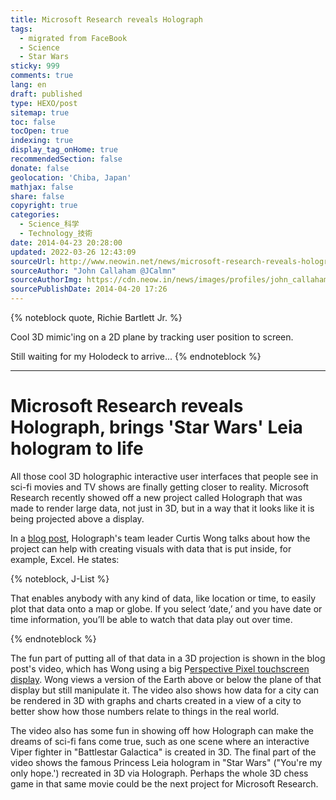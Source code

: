 ```yaml
---
title: Microsoft Research reveals Holograph
tags:
  - migrated from FaceBook
  - Science
  - Star Wars
sticky: 999
comments: true
lang: en
draft: published
type: HEXO/post
sitemap: true
toc: false
tocOpen: true
indexing: true
display_tag_onHome: true
recommendedSection: false
donate: false
geolocation: 'Chiba, Japan'
mathjax: false
share: false
copyright: true
categories:
  - Science_科学
  - Technology_技術
date: 2014-04-23 20:28:00
updated: 2022-03-26 12:43:09
sourceUrl: http://www.neowin.net/news/microsoft-research-reveals-holograph-brings-star-wars-leia-hologram-to-life
sourceAuthor: "John Callaham @JCalmn"
sourceAuthorImg: https://cdn.neow.in/news/images/profiles/john_callaham.jpg
sourcePublishDate: 2014-04-20 17:26
---
```



{% noteblock quote, Richie Bartlett Jr. %}

Cool 3D mimic'ing on a 2D plane by tracking user position to screen.
 
 
Still waiting for my Holodeck to arrive...
{% endnoteblock %}

---
# Microsoft Research reveals Holograph, brings 'Star Wars' Leia hologram to life
All those cool 3D holographic interactive user interfaces that people see in sci-fi movies and TV shows are finally getting closer to reality. Microsoft Research recently showed off a new project called Holograph that was made to render large data, not just in 3D, but in a way that it looks like it is being projected above a display.

In a [blog post](https://blogs.technet.com/b/inside_microsoft_research/archive/2014/04/17/bringing-big-data-dreams-down-to-earth.aspx), Holograph's team leader Curtis Wong talks about how the project can help with creating visuals with data that is put inside, for example, Excel. He states:


{% noteblock, J-List %}

That enables anybody with any kind of data, like location or time, to easily plot that data onto a map or globe. If you select ‘date,’ and you have date or time information, you’ll be able to watch that data play out over time.

{% endnoteblock %}

The fun part of putting all of that data in a 3D projection is shown in the blog post's video, which has Wong using a big P[erspective Pixel touchscreen display](https://www.neowin.net/news/hands-on-with-microsofts-perceptive-pixel-or-why-i-need-to-borrow-7000). Wong views a version of the Earth above or below the plane of that display but still manipulate it. The video also shows how data for a city can be rendered in 3D with graphs and charts created in a view of a city to better show how those numbers relate to things in the real world.

The video also has some fun in showing off how Holograph can make the dreams of sci-fi fans come true, such as one scene where an interactive Viper fighter in "Battlestar Galactica" is created in 3D. The final part of the video shows the famous Princess Leia hologram in "Star Wars" ("You're my only hope.') recreated in 3D via Holograph. Perhaps the whole 3D chess game in that same movie could be the next project for Microsoft Research.

